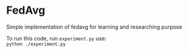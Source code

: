 # FedAvg
Simple implementation of fedavg for learning and researching purpose <br>

To run this code, run `experiment.py` use: <br>
``
python ./experiment.py
``
